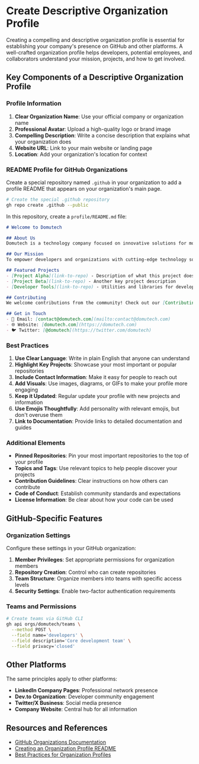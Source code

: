 # Create Descriptive Organization Profile

Creating a compelling and descriptive organization profile is essential for establishing your company's presence on GitHub and other platforms. A well-crafted organization profile helps developers, potential employees, and collaborators understand your mission, projects, and how to get involved.

## Key Components of a Descriptive Organization Profile

### Profile Information

1. **Clear Organization Name**: Use your official company or organization name
2. **Professional Avatar**: Upload a high-quality logo or brand image
3. **Compelling Description**: Write a concise description that explains what your organization does
4. **Website URL**: Link to your main website or landing page
5. **Location**: Add your organization's location for context

### README Profile for GitHub Organizations

Create a special repository named `.github` in your organization to add a profile README that appears on your organization's main page.

```bash
# Create the special .github repository
gh repo create .github --public
```

In this repository, create a `profile/README.md` file:

```markdown
# Welcome to Domutech

## About Us
Domutech is a technology company focused on innovative solutions for modern development challenges. We build tools and services that help developers create better software faster.

## Our Mission
To empower developers and organizations with cutting-edge technology solutions that drive innovation and efficiency.

## Featured Projects
- [Project Alpha](link-to-repo) - Description of what this project does
- [Project Beta](link-to-repo) - Another key project description
- [Developer Tools](link-to-repo) - Utilities and libraries for developers

## Contributing
We welcome contributions from the community! Check out our [Contributing Guidelines](CONTRIBUTING.md) and [Code of Conduct](CODE_OF_CONDUCT.md).

## Get in Touch
- 📧 Email: [contact@domutech.com](mailto:contact@domutech.com)
- 🌐 Website: [domutech.com](https://domutech.com)
- 🐦 Twitter: [@domutech](https://twitter.com/domutech)
```

### Best Practices

1. **Use Clear Language**: Write in plain English that anyone can understand
2. **Highlight Key Projects**: Showcase your most important or popular repositories
3. **Include Contact Information**: Make it easy for people to reach out
4. **Add Visuals**: Use images, diagrams, or GIFs to make your profile more engaging
5. **Keep it Updated**: Regular update your profile with new projects and information
6. **Use Emojis Thoughtfully**: Add personality with relevant emojis, but don't overuse them
7. **Link to Documentation**: Provide links to detailed documentation and guides

### Additional Elements

- **Pinned Repositories**: Pin your most important repositories to the top of your profile
- **Topics and Tags**: Use relevant topics to help people discover your projects
- **Contribution Guidelines**: Clear instructions on how others can contribute
- **Code of Conduct**: Establish community standards and expectations
- **License Information**: Be clear about how your code can be used

## GitHub-Specific Features

### Organization Settings

Configure these settings in your GitHub organization:

1. **Member Privileges**: Set appropriate permissions for organization members
2. **Repository Creation**: Control who can create repositories
3. **Team Structure**: Organize members into teams with specific access levels
4. **Security Settings**: Enable two-factor authentication requirements

### Teams and Permissions

```bash
# Create teams via GitHub CLI
gh api orgs/domutech/teams \
  --method POST \
  --field name='developers' \
  --field description='Core development team' \
  --field privacy='closed'
```

## Other Platforms

The same principles apply to other platforms:

- **LinkedIn Company Pages**: Professional network presence
- **Dev.to Organization**: Developer community engagement
- **Twitter/X Business**: Social media presence
- **Company Website**: Central hub for all information

## Resources and References

- [GitHub Organizations Documentation](https://docs.github.com/en/organizations)
- [Creating an Organization Profile README](https://docs.github.com/en/organizations/collaborating-with-groups-in-organizations/customizing-your-organizations-profile)
- [Best Practices for Organization Profiles](https://docs.github.com/en/organizations/collaborating-with-groups-in-organizations/customizing-your-organizations-profile#best-practices)
